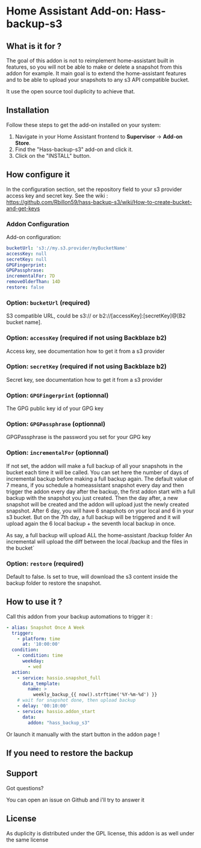 # Home Assistant Add-on: Hass-backup-s3

## What is it for ?

The goal of this addon is not to reimplement home-assistant built in features, so you will not be able to make or delete a snapshot from this addon for example. It main goal is to extend the home-assistant features and to be able to upload your snapshots to any s3 API compatible bucket.

It use the open source tool duplicity to achieve that.



## Installation

Follow these steps to get the add-on installed on your system:

1. Navigate in your Home Assistant frontend to **Supervisor** -> **Add-on Store**.
2. Find the "Hass-backup-s3" add-on and click it.
3. Click on the "INSTALL" button.

## How configure it

In the configuration section, set the repository field to your s3 provider access key and secret key.
See the wiki : https://github.com/Rbillon59/hass-backup-s3/wiki/How-to-create-bucket-and-get-keys

### Addon Configuration

Add-on configuration:

```yaml
bucketUrl: 's3://my.s3.provider/myBucketName'
accessKey: null
secretKey: null
GPGFingerprint: 
GPGPassphrase:
incrementalFor: 7D
removeOlderThan: 14D
restore: false
```

### Option: `bucketUrl` (required)

S3 compatible URL, could be s3:// or b2://[accessKey]:[secretKey]@[B2 bucket name].

### Option: `accessKey` (required if not using Backblaze b2)

Access key, see documentation how to get it from a s3 provider

### Option: `secretKey` (required if not using Backblaze b2)

Secret key, see documentation how to get it from a s3 provider

### Option: `GPGFingerprint` (optionnal)

The GPG public key id of your GPG key

### Option: `GPGPassphrase` (optionnal)

GPGPassphrase is the password you set for your GPG key

### Option: `incrementalFor` (optionnal)

If not set, the addon will make a full backup of all your snapshots in the bucket each time it will be called.
You can set here the number of days of incremental backup before making a full backup again. The default value of 7 means, if you schedule a homeassistant snapshot every day and then trigger the addon every day after the backup, the first addon start with a full backup with the snapshot you just created. Then the day after, a new snapshot will be created and the addon will upload just the newly created snapshot. After 6 day, you will have 6 snapshots on your local and 6 in your s3 bucket. But on the 7th day, a full backup will be triggered and it will upload again the 6 local backup + the seventh local backup in once.

As say, a full backup will upload ALL the home-assistant /backup folder
An incremental will upload the diff between the local /backup and the files in the bucket`

### Option: `restore` (required)

Default to false. Is set to true, will download the s3 content inside the backup folder to restore the snapshot.

## How to use it ?

Call this addon from your backup automations to trigger it :

```yaml
- alias: Snapshot Once A Week
  trigger:
    - platform: time
      at: '10:00:00'
  condition:
    - condition: time
      weekday:
        - wed
  action:
    - service: hassio.snapshot_full
      data_template:
        name: >
          weekly_backup_{{ now().strftime('%Y-%m-%d') }}
    # wait for snapshot done, then upload backup
    - delay: '00:10:00'
    - service: hassio.addon_start
      data:
        addon: "hass_backup_s3"
```

Or launch it manually with the start button in the addon page !

## If you need to restore the backup



## Support

Got questions?

You can open an issue on Github and i'll try to answer it

[repository]: https://github.com/Rbillon59/hass-backup-s3

## License

As duplicity is distributed under the GPL license, this addon is as well under the same license
